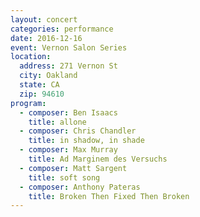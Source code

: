 ```yaml
---
layout: concert
categories: performance
date: 2016-12-16
event: Vernon Salon Series
location:
  address: 271 Vernon St
  city: Oakland
  state: CA
  zip: 94610
program:
  - composer: Ben Isaacs
    title: allone
  - composer: Chris Chandler
    title: in shadow, in shade
  - composer: Max Murray
    title: Ad Marginem des Versuchs
  - composer: Matt Sargent
    title: soft song
  - composer: Anthony Pateras
    title: Broken Then Fixed Then Broken
---
```

